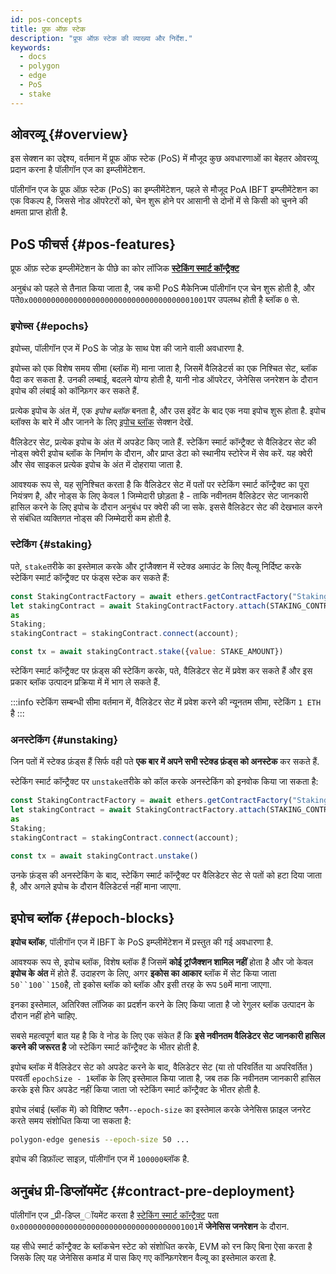 ```yaml
---
id: pos-concepts
title: प्रूफ ऑफ़ स्टेक
description: "प्रूफ ऑफ़ स्टेक की व्याख्या और निर्देश."
keywords:
  - docs
  - polygon
  - edge
  - PoS
  - stake
---
```


## ओवरव्यू {#overview}

इस सेक्शन का उद्देश्य, वर्तमान में प्रूफ ऑफ स्टेक (PoS) में मौजूद कुछ अवधारणाओं का बेहतर ओवरव्यू प्रदान करना है पॉलीगॉन एज का इम्प्लीमेंटेशन.

पॉलीगॉन एज के प्रूफ ऑफ़ स्टेक (PoS) का इम्प्लीमेंटेशन, पहले से मौजूद PoA IBFT इम्प्लीमेंटेशन का एक विकल्प है, जिससे नोड ऑपरेटरों को, चेन शुरू होने पर आसानी से दोनों में से किसी को चुनने की क्षमता प्राप्त होती है.

## PoS फीचर्स {#pos-features}

प्रूफ ऑफ़ स्टेक इम्प्लीमेंटेशन के पीछे का कोर लॉजिक **[स्टेकिंग स्मार्ट कॉन्ट्रैक्ट](https://github.com/0xPolygon/staking-contracts/blob/main/contracts/Staking.sol)**

अनुबंध को पहले से तैनात किया जाता है, जब कभी PoS मैकेनिज्म पॉलीगॉन एज चेन शुरू होती है, और पते`0x0000000000000000000000000000000000001001`पर उपलब्ध होती है ब्लॉक `0` से.

### इपोच्स {#epochs}

इपोच्स, पॉलीगॉन एज में PoS के जोड़ के साथ पेश की जाने वाली अवधारणा है.

इपोच्स को एक विशेष समय सीमा (ब्लॉक में) माना जाता है, जिसमें वैलिडेटर्स का एक निश्चित सेट, ब्लॉक पैदा कर सकता है. उनकी लम्बाई, बदलने योग्य होती है, यानी नोड ऑपरेटर, जेनेसिस जनरेशन के दौरान इपोच की लंबाई को कॉन्फ़िगर कर सकते हैं.

प्रत्येक इपोच के अंत में, एक _इपोच ब्लॉक_ बनता है, और उस इवेंट के बाद एक नया इपोच शुरू होता है. इपोच ब्लॉक्स के बारे में और जानने के लिए [इपोच ब्लॉक](/docs/edge/consensus/pos-concepts#epoch-blocks) सेक्शन देखें.

वैलिडेटर सेट, प्रत्येक इपोच के अंत में अपडेट किए जाते हैं. स्टेकिंग स्मार्ट कॉन्ट्रैक्ट से वैलिडेटर सेट की नोड्स क्वेरी इपोच ब्लॉक के निर्माण के दौरान, और प्राप्त डेटा को स्थानीय स्टोरेज में सेव करें. यह क्वेरी और सेव साइकल प्रत्येक इपोच के अंत में दोहराया जाता है.

आवश्यक रूप से, यह सुनिश्चित करता है कि वैलिडेटर सेट में पतों पर स्टेकिंग स्मार्ट कॉन्ट्रैक्ट का पूरा नियंत्रण है, और नोड्स के लिए केवल 1 जिम्मेदारी छोड़ता है - ताकि नवीनतम वैलिडेटर सेट जानकारी हासिल करने के लिए इपोच के दौरान अनुबंध पर क्वेरी की जा सके. इससे वैलिडेटर सेट की देखभाल करने से संबंधित व्यक्तिगत नोड्स की जिम्मेदारी कम होती है.

### स्टेकिंग {#staking}

पते, `stake`तरीके का इस्तेमाल करके और ट्रांजैक्शन में स्टेक्ड अमाउंट के लिए वैल्यू निर्दिष्ट करके स्टेकिंग स्मार्ट कॉन्ट्रैक्ट पर फंड्स स्टेक कर सकते हैं:

````js
const StakingContractFactory = await ethers.getContractFactory("Staking");
let stakingContract = await StakingContractFactory.attach(STAKING_CONTRACT_ADDRESS)
as
Staking;
stakingContract = stakingContract.connect(account);

const tx = await stakingContract.stake({value: STAKE_AMOUNT})
````

स्टेकिंग स्मार्ट कॉन्ट्रैक्ट पर फ़ंड्स की स्टेकिंग करके, पते, वैलिडेटर सेट में प्रवेश कर सकते हैं और इस प्रकार ब्लॉक उत्पादन प्रक्रिया में में भाग ले सकते हैं.

:::info स्टेकिंग सम्बन्धी सीमा
वर्तमान में, वैलिडेटर सेट में प्रवेश करने की न्यूनतम सीमा, स्टेकिंग `1 ETH` है
:::

### अनस्टेकिंग {#unstaking}

जिन पतों में स्टेक्ड फ़ंड्स हैं सिर्फ वही पते **एक बार में अपने सभी स्टेक्ड फ़ंड्स को अनस्टेक** कर सकते हैं.

स्टेकिंग स्मार्ट कॉन्ट्रैक्ट पर `unstake`तरीके को कॉल करके अनस्टेकिंग को इनवोक किया जा सकता है:

````js
const StakingContractFactory = await ethers.getContractFactory("Staking");
let stakingContract = await StakingContractFactory.attach(STAKING_CONTRACT_ADDRESS)
as
Staking;
stakingContract = stakingContract.connect(account);

const tx = await stakingContract.unstake()
````

उनके फ़ंड्स की अनस्टेकिंग के बाद, स्टेकिंग स्मार्ट कॉन्ट्रैक्ट पर वैलिडेटर सेट से पतों को हटा दिया जाता है, और अगले इपोच के दौरान वैलिडेटर्स नहीं माना जाएगा.

## इपोच ब्लॉक {#epoch-blocks}

**इपोच ब्लॉक**, पॉलीगॉन एज में IBFT के PoS इम्प्लीमेंटेशन में प्रस्तुत की गई अवधारणा है.

आवश्यक रूप से, इपोच ब्लॉक, विशेष ब्लॉक हैं जिसमें **कोई ट्रांजैक्शन शामिल नहीं** होता है और जो केवल **इपोच के अंत** में होते हैं. उदाहरण के लिए, अगर **इकोस का आकार** ब्लॉक में सेट किया जाता `50``100``150`है, तो इकोस ब्लॉक को ब्लॉक और इसी तरह के रूप `50`में माना जाएगा.

इनका इस्तेमाल, अतिरिक्त लॉजिक का प्रदर्शन करने के लिए किया जाता है जो रेगुलर ब्लॉक उत्पादन के दौरान नहीं होने चाहिए.

सबसे महत्वपूर्ण बात यह है कि वे नोड के लिए एक संकेत हैं कि **इसे नवीनतम वैलिडेटर सेट जानकारी हासिल करने की जरूरत है** जो स्टेकिंग स्मार्ट कॉन्ट्रैक्ट के भीतर होती है.

इपोच ब्लॉक में वैलिडेटर सेट को अपडेट करने के बाद, वैलिडेटर सेट (या तो परिवर्तित या अपरिवर्तित ) परवर्ती `epochSize - 1`ब्लॉक के लिए इस्तेमाल किया जाता है, जब तक कि नवीनतम जानकारी हासिल करके इसे फिर अपडेट नहीं किया जाता जो स्टेकिंग स्मार्ट कॉन्ट्रैक्ट के भीतर होती है.

इपोच लंबाई (ब्लॉक में) को विशिष्ट फ्लैग`--epoch-size` का इस्तेमाल करके जेनेसिस फ़ाइल जनरेट करते समय संशोधित किया जा सकता है:

```bash
polygon-edge genesis --epoch-size 50 ...
```

इपोच की डिफ़ॉल्ट साइज़, पॉलीगॉन एज में `100000`ब्लॉक है.

## अनुबंध प्री-डिप्लॉयमेंट {#contract-pre-deployment}

पॉलीगॉन एज _प्री-डिप्ल_ॉयमेंट करता है [स्टेकिंग स्मार्ट कॉन्ट्रैक्ट](https://github.com/0xPolygon/staking-contracts/blob/main/contracts/Staking.sol)
पता `0x0000000000000000000000000000000000001001`में **जेनेसिस जनरेशन** के दौरान.

यह सीधे स्मार्ट कॉन्ट्रैक्ट के ब्लॉकचेन स्टेट को संशोधित करके, EVM को रन किए बिना ऐसा करता है जिसके लिए यह जेनेसिस कमांड में पास किए गए कॉन्फ़िगरेशन वैल्यू का इस्तेमाल करता है.
